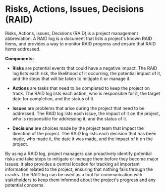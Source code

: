 # Risks, Actions, Issues, Decisions (RAID)

Risks, Actions, Issues, Decisions (RAID) is a project management abbreviation. A RAID log is a document that lists a project's known RAID items, and provides a way to monitor RAID progress and ensure that RAID items addressed.

**Components:**

* **Risks** are potential events that could have a negative impact. The RAID log lists each risk, the likelihood of it occurring, the potential impact of it, and the steps that will be taken to mitigate it or manage it.

* **Actions** are tasks that need to be completed to keep the project on track. The RAID log lists each action, who is responsible for it, the target date for completion, and the status of it.

* **Issues** are problems that arise during the project that need to be addressed. The RAID log lists each issue, the impact of it on the project, who is responsible for addressing it, and the status of it.

* **Decisions** are choices made by the project team that impact the direction of the project. The RAID log lists each decision that has been made, who made it, the date it was made, and the impact of it on the project.

By using a RAID log, project managers can proactively identify potential risks and take steps to mitigate or manage them before they become major issues. It also provides a central location for tracking all important information related to the project, ensuring that nothing falls through the cracks. The RAID log can be used as a tool for communication with stakeholders to keep them informed about the project's progress and any potential concerns.
